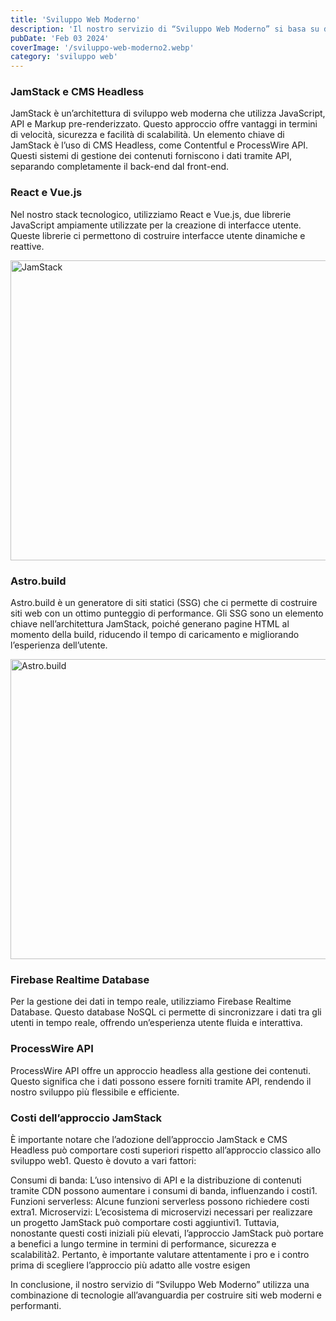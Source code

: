```yaml
---
title: 'Sviluppo Web Moderno'
description: 'Il nostro servizio di “Sviluppo Web Moderno” si basa su due concetti chiave: JamStack e CMS Headless. Questi approcci moderni allo sviluppo web ci permettono di costruire siti web che sono veloci, sicuri e facilmente scalabili.'
pubDate: 'Feb 03 2024'
coverImage: '/sviluppo-web-moderno2.webp'
category: 'sviluppo web'
---
```



### JamStack e CMS Headless
JamStack è un’architettura di sviluppo web moderna che utilizza JavaScript, API e Markup pre-renderizzato. Questo approccio offre vantaggi in termini di velocità, sicurezza e facilità di scalabilità. Un elemento chiave di JamStack è l’uso di CMS Headless, come Contentful e ProcessWire API. Questi sistemi di gestione dei contenuti forniscono i dati tramite API, separando completamente il back-end dal front-end.


### React e Vue.js
Nel nostro stack tecnologico, utilizziamo React e Vue.js, due librerie JavaScript ampiamente utilizzate per la creazione di interfacce utente. Queste librerie ci permettono di costruire interfacce utente dinamiche e reattive.

<Image
  src="/sviluppo-web-moderno.webp"
  width="960"
  height="480"
  alt="JamStack"
/>

### Astro.build
Astro.build è un generatore di siti statici (SSG) che ci permette di costruire siti web con un ottimo punteggio di performance. Gli SSG sono un elemento chiave nell’architettura JamStack, poiché generano pagine HTML al momento della build, riducendo il tempo di caricamento e migliorando l’esperienza dell’utente.

<Image
  src="/sviluppo-web-moderno3.webp"
  width="960"
  height="480"
  alt="Astro.build"
/>

### Firebase Realtime Database
Per la gestione dei dati in tempo reale, utilizziamo Firebase Realtime Database. Questo database NoSQL ci permette di sincronizzare i dati tra gli utenti in tempo reale, offrendo un’esperienza utente fluida e interattiva.

### ProcessWire API
ProcessWire API offre un approccio headless alla gestione dei contenuti. Questo significa che i dati possono essere forniti tramite API, rendendo il nostro sviluppo più flessibile e efficiente.

### Costi dell’approccio JamStack
È importante notare che l’adozione dell’approccio JamStack e CMS Headless può comportare costi superiori rispetto all’approccio classico allo sviluppo web1. Questo è dovuto a vari fattori:

Consumi di banda: L’uso intensivo di API e la distribuzione di contenuti tramite CDN possono aumentare i consumi di banda, influenzando i costi1.
Funzioni serverless: Alcune funzioni serverless possono richiedere costi extra1.
Microservizi: L’ecosistema di microservizi necessari per realizzare un progetto JamStack può comportare costi aggiuntivi1.
Tuttavia, nonostante questi costi iniziali più elevati, l’approccio JamStack può portare a benefici a lungo termine in termini di performance, sicurezza e scalabilità2. Pertanto, è importante valutare attentamente i pro e i contro prima di scegliere l’approccio più adatto alle vostre esigen

In conclusione, il nostro servizio di “Sviluppo Web Moderno” utilizza una combinazione di tecnologie all’avanguardia per costruire siti web moderni e performanti. 
